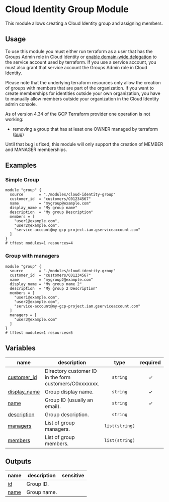 # Cloud Identity Group Module

This module allows creating a Cloud Identity group and assigning members.

## Usage
To use this module you must either run terraform as a user that has the Groups Admin role in Cloud Identity or [enable domain-wide delegation](https://developers.google.com/admin-sdk/directory/v1/guides/delegation) to the service account used by terraform. If you use a service account, you must also grant that service account the Groups Admin role in Cloud Identity.

Please note that the underlying terraform resources only allow the creation of groups with members that are part of the organization. If you want to create memberships for identities outside your own organization, you have to manually allow members outside your organization in the Cloud Identity admin console.

As of version 4.34 of the GCP Terraform provider one operation is not working:
- removing a group that has at least one OWNER managed by terraform ([bug](https://github.com/hashicorp/terraform-provider-google/issues/7617))

Until that bug is fixed, this module will only support the creation of MEMBER and MANAGER memberships.

## Examples

### Simple Group
```hcl
module "group" {
  source       = "./modules/cloud-identity-group"
  customer_id  = "customers/C01234567"
  name         = "mygroup@example.com"
  display_name = "My group name"
  description  = "My group Description"
  members = [
    "user1@example.com",
    "user2@example.com",
    "service-account@my-gcp-project.iam.gserviceaccount.com"
  ]
}
# tftest modules=1 resources=4
```

### Group with managers
```hcl
module "group" {
  source       = "./modules/cloud-identity-group"
  customer_id  = "customers/C01234567"
  name         = "mygroup2@example.com"
  display_name = "My group name 2"
  description  = "My group 2 Description"
  members = [
    "user1@example.com",
    "user2@example.com",
    "service-account@my-gcp-project.iam.gserviceaccount.com"
  ]
  managers = [
    "user3@example.com"
  ]  
}
# tftest modules=1 resources=5
```
<!-- BEGIN TFDOC -->

## Variables

| name | description | type | required | default |
|---|---|:---:|:---:|:---:|
| [customer_id](variables.tf#L17) | Directory customer ID in the form customers/C0xxxxxxx. | <code>string</code> | ✓ |  |
| [display_name](variables.tf#L32) | Group display name. | <code>string</code> | ✓ |  |
| [name](variables.tf#L49) | Group ID (usually an email). | <code>string</code> | ✓ |  |
| [description](variables.tf#L26) | Group description. | <code>string</code> |  | <code>null</code> |
| [managers](variables.tf#L37) | List of group managers. | <code>list&#40;string&#41;</code> |  | <code>&#91;&#93;</code> |
| [members](variables.tf#L43) | List of group members. | <code>list&#40;string&#41;</code> |  | <code>&#91;&#93;</code> |

## Outputs

| name | description | sensitive |
|---|---|:---:|
| [id](outputs.tf#L17) | Group ID. |  |
| [name](outputs.tf#L22) | Group name. |  |

<!-- END TFDOC -->
